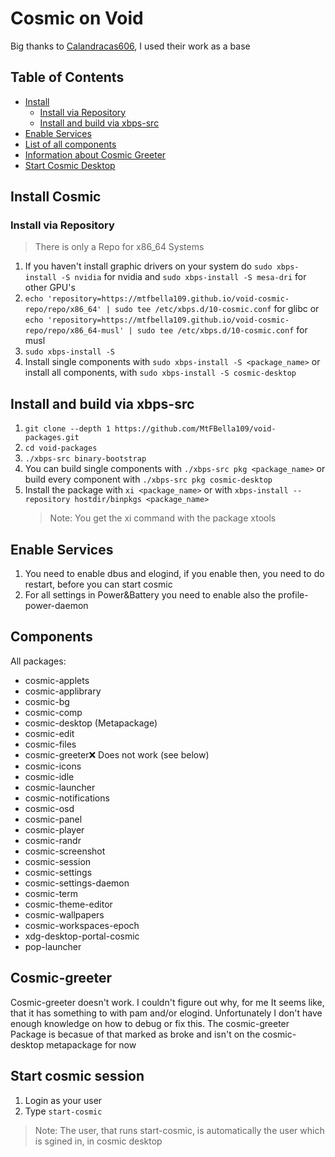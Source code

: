 # Cosmic on Void
Big thanks to [Calandracas606](https://github.com/Calandracas606), I used their work as a base

## Table of Contents

- [Install](#install-cosmic)
  - [Install via Repository](#install-via-repository)
  - [Install and build via xbps-src](#install-and-build-via-xbps-src)
- [Enable Services](#enable-services)
- [List of all components](#components)
- [Information about Cosmic Greeter](#cosmic-greeter)
- [Start Cosmic Desktop](#start-cosmic-sesion)

## Install Cosmic
### Install via Repository
> There is only a Repo for x86_64 Systems
1. If you haven't install graphic drivers on your system do `sudo xbps-install -S nvidia` for nvidia and `sudo xbps-install -S mesa-dri` for other GPU's
2. `echo 'repository=https://mtfbella109.github.io/void-cosmic-repo/repo/x86_64' | sudo tee /etc/xbps.d/10-cosmic.conf` for glibc or `echo 'repository=https://mtfbella109.github.io/void-cosmic-repo/repo/x86_64-musl' | sudo tee /etc/xbps.d/10-cosmic.conf` for musl
3. `sudo xbps-install -S`
4. Install single components with `sudo xbps-install -S <package_name>` or install all components, with `sudo xbps-install -S cosmic-desktop` 

## Install and build via xbps-src
1. `git clone --depth 1 https://github.com/MtFBella109/void-packages.git`
2. `cd void-packages`
3. `./xbps-src binary-bootstrap`
4. You can build single components with `./xbps-src pkg <package_name>` or build every component with `./xbps-src pkg cosmic-desktop`
5. Install the package with `xi <package_name>` or with `xbps-install --repository hostdir/binpkgs <package_name>`
   > Note: You get the xi command with the package xtools

## Enable Services
1. You need to enable dbus and elogind, if you enable then, you need to do restart, before you can start cosmic
2. For all settings in Power&Battery you need to enable also the profile-power-daemon
   
## Components
All packages:
- cosmic-applets
- cosmic-applibrary
- cosmic-bg
- cosmic-comp
- cosmic-desktop (Metapackage)
- cosmic-edit
- cosmic-files
- cosmic-greeter❌ Does not work (see below)
- cosmic-icons
- cosmic-idle
- cosmic-launcher
- cosmic-notifications
- cosmic-osd
- cosmic-panel
- cosmic-player
- cosmic-randr
- cosmic-screenshot
- cosmic-session
- cosmic-settings
- cosmic-settings-daemon
- cosmic-term
- cosmic-theme-editor
- cosmic-wallpapers
- cosmic-workspaces-epoch
- xdg-desktop-portal-cosmic
- pop-launcher

## Cosmic-greeter
Cosmic-greeter doesn't work. I couldn't figure out why, for me It seems like, that it has something to with pam and/or elogind. Unfortunately I don't have enough knowledge on how to debug or fix this.
The cosmic-greeter Package is becasue of that marked as broke and isn't on the cosmic-desktop metapackage for now

## Start cosmic session
1. Login as your user
2. Type `start-cosmic`
> Note: The user, that runs start-cosmic, is automatically the user which is sgined in, in cosmic desktop
